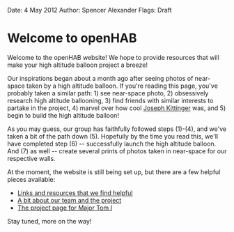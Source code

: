 Date: 4 May 2012
Author: Spencer Alexander
Flags: Draft

# Welcome to openHAB

<!-- 

![Near Space Photo Courtesy of Beyond62](http://www.beyond62.com/blog/wp-content/uploads/2011/04/IMG_1918.jpg)
*Near Space Photo Courtesy of [Beyond62](http://beyond62.com)*

-->

Welcome to the openHAB website! We hope to provide resources that will make your high altitude balloon project a breeze!

<!-- ~~fold~~ -->

Our inspirations began about a month ago after seeing photos of near-space taken by a high altitude balloon. If you're reading this page, you've probably taken a similar path: 1) see near-space photo, 2) obsessively research high altitude ballooning, 3) find friends with similar interests to partake in the project, 4) marvel over how cool [Joseph Kittinger](http://en.wikipedia.org/wiki/Joseph_Kittinger) was, and 5) begin to build the high altitude balloon!

As you may guess, our group has faithfully followed steps (1)-(4), and we've taken a bit of the path down (5). Hopefully by the time you read this, we'll have completed step (6) -- successfully launch the high altitude balloon. And (7) as well -- create several prints of photos taken in near-space for our respective walls.

At the moment, the website is still being set up, but there are a few helpful pieces available:

*   [Links and resources that we find helpful](/resources/links)
*   [A bit about our team and the project](/about)
*   [The project page for Major Tom I](/resources/major-tom-i)

Stay tuned, more on the way!
